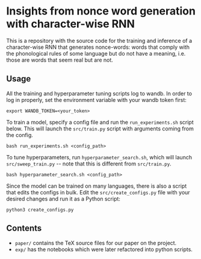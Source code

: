 # Insights from nonce word generation with character-wise RNN

This is a repository with the source code for the training and inference of a character-wise RNN that generates nonce-words: words that comply with the phonological rules of some language but do not have a meaning, i.e. those are words that seem real but are not.

## Usage

All the training and hyperparameter tuning scripts log to wandb. In order to log in properly, set the environment variable with your wandb token first:

`export WANDB_TOKEN=<your_token>`

To train a model, specify a config file and run the `run_experiments.sh` script below. This will launch the `src/train.py` script with arguments coming from the config.

`bash run_experiments.sh <config_path>`

To tune hyperparameters, run `hyperparameter_search.sh`, which will launch `src/sweep_train.py` -- note that this is different from `src/train.py`.

`bash hyperparameter_search.sh <config_path>`

Since the model can be trained on many languages, there is also a script that edits the configs in bulk. Edit the `src/create_configs.py` file with your desired changes and run it as a Python script:

`python3 create_configs.py`

## Contents

- `paper/` contains the TeX source files for our paper on the project.
- `exp/` has the notebooks which were later refactored into python scripts.